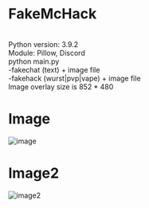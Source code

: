 # FakeMcHack
<br>
Python version: 3.9.2
<br>
Module: Pillow, Discord
<br>
python main.py
<br>
-fakechat (text) + image file
<br>
-fakehack (wurst|pvp|vape) + image file
<br>
Image overlay size is 852 * 480
<br>


# Image
![image](https://user-images.githubusercontent.com/50191988/142197154-2a13fbe0-f94d-4dc2-b821-3211b5c99c55.png)
<br>


# Image2
![image2](https://user-images.githubusercontent.com/50191988/142197302-24c54e29-269c-4b12-950a-3b7ea62cf5c2.png)
